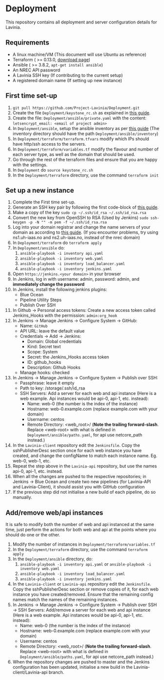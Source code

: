 # Deployment
This repository contains all deployment and server configuration details for Lavinia.

## Requirements
 <!--- I think terraform grabs this client automatically, but not sure.
 - Openstack client ( >= 5.3.1, `pip3 install python-openstackclient`)
  -->
 - A linux machine/VM (This document will use Ubuntu as reference)
 - Terraform ( >= 0.13.0, [download page](https://www.terraform.io/downloads.html))
 - Ansible ( >= 3.8.2, `apt-get install ansible`)
 - An NREC API password
 - A Lavinia SSH key (If contributing to the current setup)
 - A registered domain name (If setting up new instance)

## First time set-up
1. `git pull https://github.com/Project-Lavinia/Deployment.git`
2. Create the file `Deployment/keystone_rc.sh` as explained in [this guide](https://docs.nrec.no/api.html#using-the-cli-tools).
3. Create the file: `Deployment/ansible/private.yaml` with the content: `letsencrypt_email: <email of project admin>`
4. In `Deployment/ansible`, setup the ansible inventory as per [this guide](https://docs.nrec.no/terraform-part4.html#ansible-inventory-from-terraform-state) (The inventory directory should have the path `Deployment/ansible/inventory`)
5. In `Deployment/terraform/terraform.tfvars` modify which IPs should have http/ssh access to the servers.
6. In `Deployment/terraform/variables.tf` modify the flavour and number of each server type, as well as the domain that should be used.
7. Go through the rest of the terraform files and ensure that you are happy with the settings.
8. In `Deployment` do `source keystone_rc.sh`
9. In the `Deployment/terraform` directory, use the command `terraform init`

## Set up a new instance
1. Complete the First time set-up.
2. Generate an SSH key pair by following the first code-block of [this guide](https://docs.nrec.no/create-virtual-machine.html#importing-an-existing-key).
3. Make a copy of the key `sudo cp ~/.ssh/id_rsa ~/.ssh/id_rsa.rsa`
4. Convert the new key from OpenSSH to RSA (Used by Jenkins) `sudo ssh-keygen -p -N "" -m pem -f ~/.ssh/id_rsa.rsa`
5. Log into your domain registrar and change the name servers of your domain as according to [this guide](https://docs.nrec.no/dns.html#when-to-use-the-dns-service). (If you encounter problems, try using ns1.uh-iaas.no and ns2.uh-iaas.no, instead of the nrec domain)
6. In `Deployment/terraform` do `terraform apply`
7. In `Deployment/ansible` do:
    1. `ansible-playbook -i inventory api.yaml`
    2. `ansible-playbook -i inventory web.yaml`
    3. `ansible-playbook -i inventory load_balancer.yaml`
    4. `ansible-playbook -i inventory jenkins.yaml`
8. Open `https://jenkins.<your domain>` in your browser
9. In Jenkins, log in with username: admin, password: admin, and **immediately change the password**
10. In Jenkins, install the following jenkins plugins:
    * Blue Ocean
    * Pipeline Utility Steps
    * Publish Over SSH
11. In Github -> Personal access tokens: Create a new access token called Jenkins_Hooks with the permission: `admin:org_hook`
12. In Jenkins -> Manage Jenkins -> Configure System -> GitHub:
    * Name: `GitHub`
    * API URL: leave the default value
    * Credentials -> Add -> Jenkins:
        * Domain: Global credentials
        * Kind: Secret text
        * Scope: System
        * Secret: the Jenkins_Hooks access token
        * ID: github_hooks
        * Description: Github Hooks
    * Manage hooks: checked
13. In Jenkins -> Manage Jenkins -> Configure System -> Publish over SSH:
    * Passphrase: leave it empty
    * Path to key: /storage/.ssh/id_rsa
    * SSH Servers: Add a server for each web and api instance (Here is a web example. Api instances would be api-0, api-1, etc. instead):
        * Name: web-0 (the number is the index of the instance)
        * Hostname: web-0.example.com (replace example.com with your domain)
        * Username: centos
        * Remote Directory: \<web_root>/ (**Note the trailing forward-slash**. Replace \<web-root> with what is defined in `Deployment/ansible/paths.yaml`, for api use netcore_path instead.)
14. In the `Lavinia-client` repository edit the `Jenkinsfile`. Copy the sshPublisherDesc section once for each web instance you have created, and change the configName to match each instance name. Eg. web-0, web-1, etc.
15. Repeat the step above in the `Lavinia-api` repository, but use the names api-0, api-1, etc. instead.
16. When all the changes are pushed to the respective repositories; in Jenkins -> Blue Ocean and create two new pipelines (for Lavinia-API and Lavinia-Client), it should assist you with GitHub configuration
17. If the previous step did not initialise a new build of each pipeline, do so manually.
    


## Add/remove web/api instances
It is safe to modify both the number of web and api instanced at the same time, just perform the actions for both web and api at the points where you should do one or the other.

1. Modify the number of instances in `Deployment/terraform/variables.tf`
2. In the `Deployment/terraform` directory, use the command `terraform apply`
3. In the `Deployment/ansible` directory, do:
    1. `ansible-playbook -i inventory api.yaml` or `ansible-playbook -i inventory web.yaml`
    2. `ansible-playbook -i inventory load_balancer.yaml`
    3. `ansible-playbook -i inventory jenkins.yaml`
4. In the `Lavinia-client` or `Lavinia-api` repository edit the `Jenkinsfile`. Copy the sshPublisherDesc section or remove copies of it, for each web instance you have created/removed. Ensure that the remaining config names match the names of the remaining instances.
5. In Jenkins -> Manage Jenkins -> Configure System -> Publish over SSH -> SSH Servers: Add/remove a server for each web and api instance (Here is a web example. Api instances would be api-0, api-1, etc. instead):
    * Name: web-0 (the number is the index of the instance)
    * Hostname: web-0.example.com (replace example.com with your domain)
    * Username: centos
    * Remote Directory: \<web_root>/ (**Note the trailing forward-slash**. Replace \<web-root> with what is defined in `Deployment/ansible/paths.yaml`, for api use netcore_path instead.)
6. When the repository changes are pushed to master and the Jenkins configuration has been updated, initialise a new build in the Lavinia-client/Lavinia-api branch.